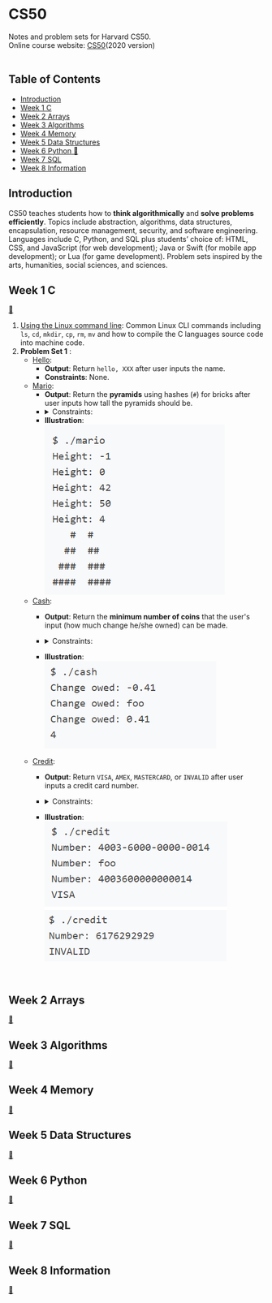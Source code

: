 # CS50
Notes and problem sets for Harvard CS50.<br>
Online course website: [CS50](https://cs50.harvard.edu/x/2020/)(2020 version)
<br><br>

## Table of Contents
* [Introduction](#intro)
* [Week 1 C](#week1)
* [Week 2 Arrays](#week2)
* [Week 3 Algorithms](#week3)
* [Week 4 Memory](#week4)
* [Week 5 Data Structures](#week5)
* [Week 6 Python 🐍](#week6)
* [Week 7 SQL](#week7)
* [Week 8 Information](#week8)

<h2 id="intro">Introduction</h2>

CS50 teaches students how to **think algorithmically** and **solve problems efficiently**. Topics include abstraction, algorithms, data structures, encapsulation, resource management, security, and software engineering. Languages include C, Python, and SQL plus students’ choice of: HTML, CSS, and JavaScript (for web development); Java or Swift (for mobile app development); or Lua (for game development). Problem sets inspired by the arts, humanities, social sciences, and sciences. <br>

<h2 id="week1">Week 1 C</h2>

[🐳](/Week%201%20C)
1. [Using the Linux command line](/Week%201%20C/CommandLine.md): Common Linux CLI commands including `ls`, `cd`, `mkdir`, `cp`, `rm`, `mv` and how to compile the C languages source code into machine code.
2. **Problem Set 1** : 
    * [Hello](/Week%201%20C/hello.c): 
      * **Output**: Return `hello, XXX` after user inputs the name.
      * **Constraints**: None.
    * [Mario](/Week%201%20C/mario.c): 
      * **Output**: Return the **pyramids** using hashes (`#`) for bricks after user inputs how tall the pyramids should be. 
      * <details><summary>Constraints:</summary>
         <p>If the user doesn’t input a positive integer between 1 and 8, inclusive, the program should re-prompt the user until they cooperate.</p>
         </details>
      * **Illustration**:<br>![mario](/Pictures/mario.PNG)
    * [Cash](/Week%201%20C/cash.c):
      * **Output**: Return the **minimum number of coins** that the user's input (how much change he/she owned) can be made.
      * <details><summary>Constraints:</summary>
   
        1. The only coins available are quarters (25¢), dimes (10¢), nickels (5¢), and pennies (1¢).
        2. Only allow user to input float number(use `get_float`). The program should re-prompt the users until they cooperate.
        3. Round your cents to the nearest penny, as with round, which is declared in `math.h`.
        4. Beware the inherent imprecision of floating-point values. Convert the user’s inputted dollars to cents (i.e., from a `float` to an `int`) to avoid tiny errors that might otherwise add up!
        </details>
        
      * **Illustration**:<br>![cash](/Pictures/cash.PNG)
    * [Credit](/Week%201%20C/credit.c):
      * **Output**: Return `VISA`, `AMEX`, `MASTERCARD`, or `INVALID` after user inputs a credit card number.
      * <details><summary>Constraints:</summary>
   
        1. The program should re-prompt the users until they input entirely numeric (i.e., devoid of hyphens, as might be printed on an actual card). 
        2. According to *Luhn’s algorithm*, you can determine if a credit card number is (syntactically) valid.
        3. All American Express numbers start with 34 or 37; most MasterCard numbers start with 51, 52, 53, 54, or 55 (they also have some other potential starting numbers which we won’t concern ourselves with for this problem); and all Visa numbers start with 4.
        
        </details>
      * **Illustration**:<br>![credit](/Pictures/credit.PNG)
<br>

<h2 id="week2">Week 2 Arrays</h2>

[🐳](/Week%202%20Arrays)
<br>

<h2 id="week3">Week 3 Algorithms</h2>

[🐳](/Week%203%20Algorithms)
<br>

<h2 id="week4">Week 4 Memory</h2>

[🐳](/Week%204%20Memory)
<br>

<h2 id="week5">Week 5 Data Structures</h2>

[🐳](/Week%205%20Data%20Structures)
<br>

<h2 id="week6">Week 6 Python</h2>

[🐍](/Week%206%20Python)
<br>

<h2 id="week7">Week 7 SQL</h2>

[🐍](/Week%207%20SQL)
<br>

<h2 id="week8">Week 8 Information</h2>

[🐍](/Week%208%20Information)
<br>
